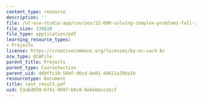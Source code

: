```yaml
---
content_type: resource
description: ''
file: /ol-ocw-studio-app/courses/12-000-solving-complex-problems-fall-2003/53abd65967419697b6c08ebebbcca1cf_cost_result.pdf
file_size: 139620
file_type: application/pdf
learning_resource_types:
- Projects
license: https://creativecommons.org/licenses/by-nc-sa/4.0/
ocw_type: OCWFile
parent_title: Projects
parent_type: CourseSection
parent_uid: dd9ffc10-50bf-d6cd-6e01-44621a70ba19
resourcetype: Document
title: cost_result.pdf
uid: 53abd659-6741-9697-b6c0-8ebebbcca1cf
---
```

